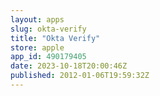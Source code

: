 ```yaml
---
layout: apps
slug: okta-verify
title: "Okta Verify"
store: apple
app_id: 490179405
date: 2023-10-18T20:00:46Z
published: 2012-01-06T19:59:32Z
---
```

